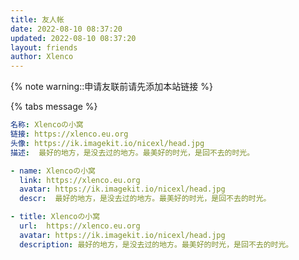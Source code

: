 ```yaml
---
title: 友人帐
date: 2022-08-10 08:37:20
updated: 2022-08-10 08:37:20
layout: friends
author: Xlenco
---
```


{% note warning::申请友联前请先添加本站链接 %}

{% tabs message %}

<!-- tab 我的信息 -->

```yaml
名称: Xlencoの小窝
链接: https://xlenco.eu.org
头像: https://ik.imagekit.io/nicexl/head.jpg
描述:  最好的地方，是没去过的地方。最美好的时光，是回不去的时光。
```

<!-- endtab -->


<!-- tab butterfly&&MengD主题  -->

```yaml
- name: Xlencoの小窝
  link: https://xlenco.eu.org
  avatar: https://ik.imagekit.io/nicexl/head.jpg
  descr:  最好的地方，是没去过的地方。最美好的时光，是回不去的时光。
```

<!-- endtab -->

<!-- tab volantis主题 -->

```yaml
- title: Xlencoの小窝
  url:  https://xlenco.eu.org
  avatar: https://ik.imagekit.io/nicexl/head.jpg
  description: 最好的地方，是没去过的地方。最美好的时光，是回不去的时光。
```

<!-- endtab -->
